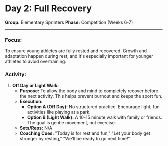 # Day 2: Full Recovery

**Group:** Elementary Sprinters
**Phase:** Competition (Weeks 6-7)

---

### Focus:
To ensure young athletes are fully rested and recovered. Growth and adaptation happen during rest, and it's especially important for younger athletes to avoid overtraining.

### Activity:

1.  **Off Day or Light Walk:**
    *   **Purpose:** To allow the body and mind to completely recover before the next activity. This helps prevent burnout and keeps the sport fun.
    *   **Execution:**
        *   **Option A (Off Day):** No structured practice. Encourage light, fun activities like playing at a park.
        *   **Option B (Light Walk):** A 10-15 minute walk with family or friends. The goal is gentle movement, not exercise.
    *   **Sets/Reps:** N/A
    *   **Coaching Cues:** "Today is for rest and fun," "Let your body get stronger by resting," "We'll be ready to go next time!"
